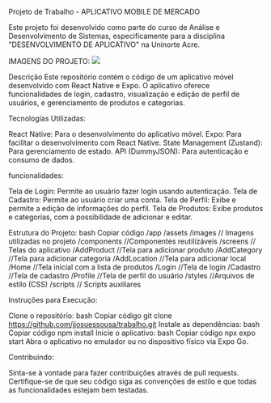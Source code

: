 Projeto de Trabalho -  APLICATIVO MOBILE DE MERCADO


Este projeto foi desenvolvido como parte do curso de Análise e Desenvolvimento de Sistemas, especificamente para a disciplina "DESENVOLVIMENTO DE APLICATIVO" na Uninorte Acre.


IMAGENS DO PROJETO:
<img src ='file:///C:/Users/Desktop/Downloads/Telegram%20Desktop/Projeto%20faculdade%20_241116_103832.pdf'/>






Descrição
Este repositório contém o código de um aplicativo móvel desenvolvido com React Native e Expo. O aplicativo oferece funcionalidades de login, cadastro, 
visualização e edição de perfil de usuários, 
e gerenciamento de produtos e categorias.



Tecnologias Utilizadas:


React Native: Para o desenvolvimento do aplicativo móvel.
Expo: Para facilitar o desenvolvimento com React Native.
State Management (Zustand): Para gerenciamento de estado.
API (DummyJSON): Para autenticação e consumo de dados.


funcionalidades:

Tela de Login: Permite ao usuário fazer login usando autenticação.
Tela de Cadastro: Permite ao usuário criar uma conta.
Tela de Perfil: Exibe e permite a edição de informações do perfil.
Tela de Produtos: Exibe produtos e categorias,
 com a possibilidade de adicionar e editar.










Estrutura do Projeto:
bash
Copiar código
/app
  /assets
    /images       // Imagens utilizadas no projeto
  /components      //Componentes reutilizáveis
  /screens        // Telas do aplicativo
    /AddProduct     //Tela para adicionar produto
    /AddCategory    //Tela para adicionar categoria
    /AddLocation    //Tela para adicionar local
    /Home           //Tela inicial com a lista de produtos
    /Login          //Tela de login
    /Cadastro       //Tela de cadastro
    /Profile        //Tela de perfil do usuário
  /styles          //Arquivos de estilo (CSS)
  /scripts        // Scripts auxiliares




Instruções para Execução:

Clone o repositório:
bash
Copiar código
git clone https://github.com/jjosuessousa/trabalho.git
Instale as dependências:
bash
Copiar código
npm install
Inicie o aplicativo:
bash
Copiar código
npx expo start
Abra o aplicativo no emulador ou no dispositivo físico via Expo Go.


Contribuindo:

Sinta-se à vontade para fazer contribuições através de pull requests. 
Certifique-se de que seu código siga as convenções de estilo e que todas as funcionalidades estejam bem testadas.